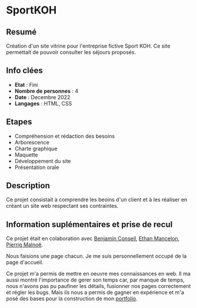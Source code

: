 # SportKOH

## Resumé

Création d'un site vitrine pour l'entreprise fictive Sport KOH.
Ce site permettait de pouvoir consulter les séjours proposés. 

## Info clées

- **Etat** : Fini  
- **Nombre de personnes** : 4  
- **Date** : Decembre 2022
- **Langages** : HTML, CSS

## Etapes

- Compréhension et rédaction des besoins
- Arborescence
- Charte graphique
- Maquette
- Développement du site
- Présentation orale

## Description

Ce projet consistait à comprendre les beoins d'un client et à les réaliser en créant un site web respectant ses contraintes. 

## Information suplémentaires et prise de recul

Ce projet était en colaboration avec [Benjamin Conseil](https://github.com/conseil-benjamin), [Ethan Mancelon](https://github.com/EthanMancelon), [Pierrig Malnoë](https://github.com/VenomSE30). 

Nous faisions une page chacun. Je me suis personnellement occupé de la page d'accueil.

Ce projet m'a permis de mettre en oeuvre mes connaissances en web. Il ma aussi montré l'importance de gerer son temps car, par manque de temps, nous n'avons pas pu paufiner les détails, fusionner nos pages correctement et régler les bugs. 
Mais ils nous a permis de gagner en expérience et m'a posé des bases pour la construction de mon [portfolio](https://github.com/yoannGautier/yoannGautier.github.io).